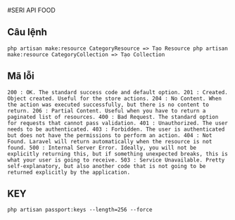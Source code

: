 #SERI API FOOD


## Câu lệnh
`
    php artisan make:resource CategoryResource => Tạo Resource
    php artisan make:resource CategoryCollection => Tạo Collection
`

## Mã lỗi
`
    200 : OK. The standard success code and default option.
    201 : Created. Object created. Useful for the store actions.
    204 : No Content. When the action was executed successfully, but there is no content to return.
    206 : Partial Content. Useful when you have to return a paginated list of resources.
    400 : Bad Request. The standard option for requests that cannot pass validation.
    401 : Unauthorized. The user needs to be authenticated.
    403 : Forbidden. The user is authenticated but does not have the permissions to perform an action.
    404 : Not Found. Laravel will return automatically when the resource is not found.
    500 : Internal Server Error. Ideally, you will not be explicitly returning this, but if something unexpected breaks, this is what your user is going to receive.
    503 : Service Unavailable. Pretty self-explanatory, but also another code that is not going to be returned explicitly by the application.
`

## KEY
`
    php artisan passport:keys --length=256 --force
`
